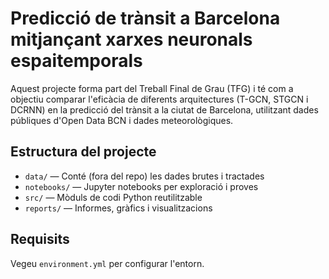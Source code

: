# Predicció de trànsit a Barcelona mitjançant xarxes neuronals espaitemporals

Aquest projecte forma part del Treball Final de Grau (TFG) i té com a objectiu comparar l'eficàcia de diferents arquitectures (T-GCN, STGCN i DCRNN) en la predicció del trànsit a la ciutat de Barcelona, utilitzant dades públiques d'Open Data BCN i dades meteorològiques.

## Estructura del projecte

- `data/` — Conté (fora del repo) les dades brutes i tractades
- `notebooks/` — Jupyter notebooks per exploració i proves
- `src/` — Mòduls de codi Python reutilitzable
- `reports/` — Informes, gràfics i visualitzacions

## Requisits

Vegeu `environment.yml` per configurar l'entorn.